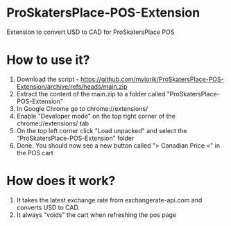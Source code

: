 # ProSkatersPlace-POS-Extension
Extension to convert USD to CAD for ProSkatersPlace POS

# How to use it?
1. Download the script - https://github.com/mylorik/ProSkatersPlace-POS-Extension/archive/refs/heads/main.zip
2. Extract the content of the main.zip to a folder called "ProSkatersPlace-POS-Extension"
3. In Google Chrome go to chrome://extensions/
4. Enable "Developer mode" on the top right corner of the chrome://extensions/ tab
5. On the top left corner click "Load unpacked" and select the "ProSkatersPlace-POS-Extension" folder
6. Done. You should now see a new button called "> Canadian Price <" in the POS cart


# How does it work?
1. It takes the latest exchange rate from exchangerate-api.com and converts USD to CAD.
2. It always "voids" the cart when refreshing the pos page
